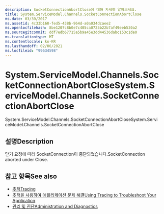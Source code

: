 ```yaml
---
description: SocketConnectionAbortClose에 대해 자세히 알아보세요.
title: System.ServiceModel.Channels.SocketConnectionAbortClose
ms.date: 03/30/2017
ms.assetid: 4c33b160-fed5-438b-964d-a0a034dcaee2
ms.openlocfilehash: 8be1207c8b0e7c405ca0725b22b7af49eeb530a2
ms.sourcegitcommit: ddf7edb67715a5b9a45e3dd44536dabc153c1de0
ms.translationtype: MT
ms.contentlocale: ko-KR
ms.lasthandoff: 02/06/2021
ms.locfileid: "99634598"
---
```

# <a name="systemservicemodelchannelssocketconnectionabortclose"></a><span data-ttu-id="a7457-103">System.ServiceModel.Channels.SocketConnectionAbortClose</span><span class="sxs-lookup"><span data-stu-id="a7457-103">System.ServiceModel.Channels.SocketConnectionAbortClose</span></span>

<span data-ttu-id="a7457-104">System.ServiceModel.Channels.SocketConnectionAbortClose</span><span class="sxs-lookup"><span data-stu-id="a7457-104">System.ServiceModel.Channels.SocketConnectionAbortClose</span></span>  
  
## <a name="description"></a><span data-ttu-id="a7457-105">설명</span><span class="sxs-lookup"><span data-stu-id="a7457-105">Description</span></span>  

 <span data-ttu-id="a7457-106">닫기 요청에 따라 SocketConnection이 중단되었습니다.</span><span class="sxs-lookup"><span data-stu-id="a7457-106">SocketConnection aborted under Close.</span></span>  
  
## <a name="see-also"></a><span data-ttu-id="a7457-107">참고 항목</span><span class="sxs-lookup"><span data-stu-id="a7457-107">See also</span></span>

- [<span data-ttu-id="a7457-108">추적</span><span class="sxs-lookup"><span data-stu-id="a7457-108">Tracing</span></span>](index.md)
- [<span data-ttu-id="a7457-109">추적을 사용하여 애플리케이션 문제 해결</span><span class="sxs-lookup"><span data-stu-id="a7457-109">Using Tracing to Troubleshoot Your Application</span></span>](using-tracing-to-troubleshoot-your-application.md)
- [<span data-ttu-id="a7457-110">관리 및 진단</span><span class="sxs-lookup"><span data-stu-id="a7457-110">Administration and Diagnostics</span></span>](../index.md)
